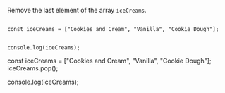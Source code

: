 Remove the last element of the array `iceCreams`.

<codeblock language="javascript" type="exercise" testMode="fixedInput">
<code>
const iceCreams = ["Cookies and Cream", "Vanilla", "Cookie Dough"];

console.log(iceCreams);
</code>

<solution>
const iceCreams = ["Cookies and Cream", "Vanilla", "Cookie Dough"];
iceCreams.pop();

console.log(iceCreams);
</solution>
</codeblock>